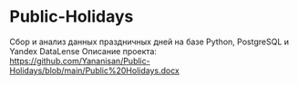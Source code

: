 # Public-Holidays
Сбор и анализ данных праздничных дней на базе Python, PostgreSQL и Yandex DataLense
Описание проекта: https://github.com/Yananisan/Public-Holidays/blob/main/Public%20Holidays.docx
